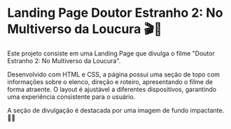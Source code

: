 # Landing Page Doutor Estranho 2: No Multiverso da Loucura 🎬🌌

Este projeto consiste em uma Landing Page que divulga o filme "Doutor Estranho 2: No Multiverso da Loucura". 

Desenvolvido com HTML e CSS, a página possui uma seção de topo com informações sobre o elenco, direção e roteiro, apresentando o filme de forma atraente. O layout é ajustável a diferentes dispositivos, garantindo uma experiência consistente para o usuário. 

A seção de divulgação é destacada por uma imagem de fundo impactante. 🎥🌟

